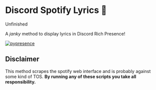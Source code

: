 # Discord Spotify Lyrics 🎵

Unfinished

A _janky_ method to display lyrics in Discord Rich Presence!

[![pypresence](https://img.shields.io/badge/using-pypresence-00bb88.svg?style=for-the-badge&logo=discord&logoWidth=20)](https://github.com/qwertyquerty/pypresence)

## Disclaimer

This method scrapes the spotify web interface and is probably against some kind of TOS.
**By running any of these scripts you take all responsibility.**
